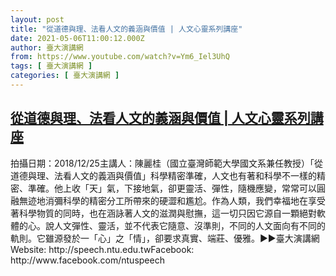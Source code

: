 ```yaml
---
layout: post
title: "從道德與理、法看人文的義涵與價值 | 人文心靈系列講座"
date: 2021-05-06T11:00:12.000Z
author: 臺大演講網
from: https://www.youtube.com/watch?v=Ym6_Iel3UhQ
tags: [ 臺大演講網 ]
categories: [ 臺大演講網 ]
---
```

<!--1620298812000-->
[從道德與理、法看人文的義涵與價值 | 人文心靈系列講座](https://www.youtube.com/watch?v=Ym6_Iel3UhQ)
------

<div>
拍攝日期：2018/12/25主講人：陳麗桂（國立臺灣師範大學國文系兼任教授）「從道德與理、法看人文的義涵與價值」科學精密準確，人文也有著和科學不一樣的精密、準確。他上收「天」氣，下接地氣，卻更靈活、彈性，隨機應變，常常可以圓融無迹地消彌科學的精密分工所帶來的硬澀和尷尬。作為人類，我們幸福地在享受著科學物質的同時，也在涵詠著人文的滋潤與慰撫，這一切只因它源自一顆絕對軟體的心。說人文彈性、靈活，並不代表它隨意、沒準則，不同的人文面向有不同的軌則。它雖源發於一「心」之「情」，卻要求真實、端莊、優雅。►►臺大演講網Website: http://speech.ntu.edu.twFacebook: http://www.facebook.com/ntuspeech
</div>
